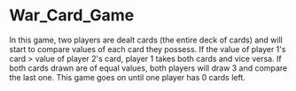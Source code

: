 # War_Card_Game
In this game, two players are dealt cards (the entire deck of cards) and will start to compare values of each card they possess. If the value of player 1's card > value of player 2's card, player 1 takes both cards and vice versa. If both cards drawn are of equal values, both players will draw 3 and compare the last one. This game goes on until one player has 0 cards left. 
